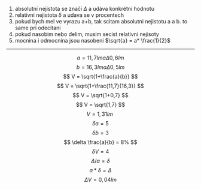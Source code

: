 1. absolutní nejistota se značí $\Delta$ a udáva konkrétní hodnotu
2. relativni nejistota $\delta$ a udava se v procentech
3. pokud bych mel ve vyrazu a+b, tak scitam absolutni nejistotu a a b. to same pri odecitani
4. pokud nasobim nebo delim, musim secist relativni nejisoty
5. mocnina i odmocnina jsou nasobeni $\sqrt{a} = a* \frac{1}{2}$

---
$$ a = 11,7 lm a  \Delta0,6 lm $$
$$ b = 16,3 lm a  \Delta0,5 lm $$
$$ V = \sqrt{1+\frac{a}{b}} $$
$$ V = \sqrt{1+\frac{11,7}{16,3}} $$
$$ V = \sqrt{1+0,7} $$
$$  V = \sqrt{1,7}  $$
$$ V = 1,31lm \ $$
$$ \delta a= 5% $$
$$ \delta b= 3% $$
$$ \delta \frac{a}{b} = 8% $$
$$ \delta V = 4% $$
$$ \Delta / a = \delta $$
$$ a * \delta = \Delta $$
$$ \Delta V = 0,04lm $$


